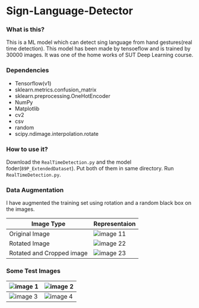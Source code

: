 # Sign-Language-Detector

### What is this?
This is a ML model which can detect sing language from hand gestures(real time detection). This model has been made by tensoeflow and is trained by 30000 images. It was one of the home works of SUT Deep Learning course.

### Dependencies
* Tensorflow(v1)
* sklearn.metrics.confusion_matrix
* sklearn.preprocessing.OneHotEncoder
* NumPy
* Matplotlib
* cv2
* csv
* random
* scipy.ndimage.interpolation.rotate


### How to use it?
Download the `RealTimeDetection.py` and the model foder(`89P_ExtendedDataset`). Put both of them in same directory. Run `RealTimeDetection.py`.


### Data Augmentation
I have augmented the training set using rotation and a random black box on the images.

| Image Type  | Representaion|
| ------------- |-------------|
| Original Image  | ![image 11](http://ee.sharif.edu/~amin/static/Deep/F_sample.png)|
| Rotated Image  | ![image 22](http://ee.sharif.edu/~amin/static/Deep/F_rotated_sample.png)|
| Rotated and Cropped image  | ![image 23](http://ee.sharif.edu/~amin/static/Deep/F_croped_sample.png)|



### Some Test Images
| ![image 1](http://ee.sharif.edu/~amin/static/Deep/F_Deep_01.png)  | ![image 2](http://ee.sharif.edu/~amin/static/Deep/F_Deep_02.png)|
| ------------- |-------------|
| ![image 3](http://ee.sharif.edu/~amin/static/Deep/F_Deep_03.png)  | ![image 4](http://ee.sharif.edu/~amin/static/Deep/F_Deep_04.png)|
